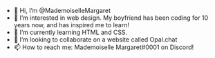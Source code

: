 - 👋 Hi, I’m @MademoiselleMargaret
- 👀 I’m interested in web design. My boyfriend has been coding for 10 years now, and has inspired me to learn!
- 🌱 I’m currently learning HTML and CSS.
- 💞️ I’m looking to collaborate on a website called Opal.chat
- 📫 How to reach me: Mademoiselle Margaret#0001 on Discord!

<!---
MademoiselleMargaret/MademoiselleMargaret is a ✨ special ✨ repository because its `README.md` (this file) appears on your GitHub profile.
You can click the Preview link to take a look at your changes.
--->
